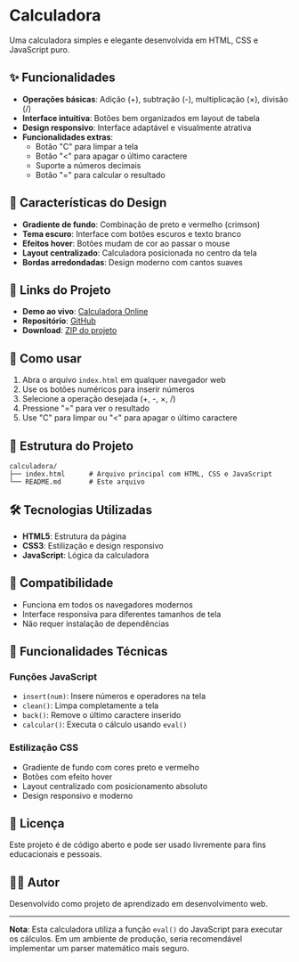 # Calculadora

Uma calculadora simples e elegante desenvolvida em HTML, CSS e JavaScript puro.


## ✨ Funcionalidades

- **Operações básicas**: Adição (+), subtração (-), multiplicação (×), divisão (/)
- **Interface intuitiva**: Botões bem organizados em layout de tabela
- **Design responsivo**: Interface adaptável e visualmente atrativa
- **Funcionalidades extras**:
  - Botão "C" para limpar a tela
  - Botão "<" para apagar o último caractere
  - Suporte a números decimais
  - Botão "=" para calcular o resultado

## 🎨 Características do Design

- **Gradiente de fundo**: Combinação de preto e vermelho (crimson)
- **Tema escuro**: Interface com botões escuros e texto branco
- **Efeitos hover**: Botões mudam de cor ao passar o mouse
- **Layout centralizado**: Calculadora posicionada no centro da tela
- **Bordas arredondadas**: Design moderno com cantos suaves

## 🔗 Links do Projeto

- **Demo ao vivo**: [Calculadora Online](https://seu-usuario.github.io/calculadora)
- **Repositório**: [GitHub](https://github.com/seu-usuario/calculadora)
- **Download**: [ZIP do projeto](https://github.com/seu-usuario/calculadora/archive/main.zip)

## 🚀 Como usar

1. Abra o arquivo `index.html` em qualquer navegador web
2. Use os botões numéricos para inserir números
3. Selecione a operação desejada (+, -, ×, /)
4. Pressione "=" para ver o resultado
5. Use "C" para limpar ou "<" para apagar o último caractere

## 📁 Estrutura do Projeto

```
calculadora/
├── index.html      # Arquivo principal com HTML, CSS e JavaScript
└── README.md       # Este arquivo
```

## 🛠️ Tecnologias Utilizadas

- **HTML5**: Estrutura da página
- **CSS3**: Estilização e design responsivo
- **JavaScript**: Lógica da calculadora

## 📱 Compatibilidade

- Funciona em todos os navegadores modernos
- Interface responsiva para diferentes tamanhos de tela
- Não requer instalação de dependências

## 🔧 Funcionalidades Técnicas

### Funções JavaScript

- `insert(num)`: Insere números e operadores na tela
- `clean()`: Limpa completamente a tela
- `back()`: Remove o último caractere inserido
- `calcular()`: Executa o cálculo usando `eval()`

### Estilização CSS

- Gradiente de fundo com cores preto e vermelho
- Botões com efeito hover
- Layout centralizado com posicionamento absoluto
- Design responsivo e moderno

## 📝 Licença

Este projeto é de código aberto e pode ser usado livremente para fins educacionais e pessoais.

## 👨‍💻 Autor

Desenvolvido como projeto de aprendizado em desenvolvimento web.

---

**Nota**: Esta calculadora utiliza a função `eval()` do JavaScript para executar os cálculos. Em um ambiente de produção, seria recomendável implementar um parser matemático mais seguro.
